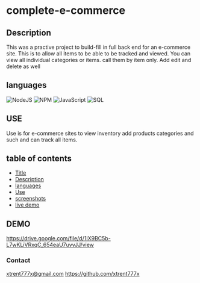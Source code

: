 # complete-e-commerce

## Description
This was a practive project to build-fill in full back end for an e-commerce site. This is to allow all items to be able to be tracked and viewed. You can view all individual categories or items. call them by item only. Add edit and delete as well

## languages
![NodeJS](https://img.shields.io/badge/node.js-%2343853D.svg?style=for-the-badge&logo=node.js&logoColor=white)
![NPM](https://img.shields.io/badge/NPM-%23000000.svg?style=for-the-badge&logo=npm&logoColor=white)
![JavaScript](https://img.shields.io/badge/javascript-%23323330.svg?style=for-the-badge&logo=javascript&logoColor=%23F7DF1E)
![SQL](https://img.shields.io/badge/MySQL-00000F?style=for-the-badge&logo=mysql&logoColor=white)


## USE
Use is for e-commerce sites to view inventory add products categories and such and can track all items.

## table of contents

* [Title](#title)
* [Description](#description)
* [languages](#languages)              
* [Use](#use)
* [screenshots](#screenshots)
* [live demo](#demo)

## DEMO
https://drive.google.com/file/d/1IX9BC5b-L7wKLiVRxqC_654eaU7uvvJJ/view

### Contact
xtrent777x@gmail.com
https://github.com/xtrent777x
